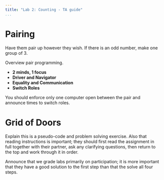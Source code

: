 ```yaml
---
title: "Lab 2: Counting - TA guide"
...
```


# Pairing

Have them pair up however they wish.  If there is an odd number, make one group of 3.

Overview pair programming.

-   **2 minds, 1 focus**
-   **Driver and Navigator**
-   **Equality and Communication**
-   **Switch Roles**

You should enforce only one computer open between the pair and announce times to switch roles.

# Grid of Doors

Explain this is a pseudo-code and problem solving exercise.
Also that reading instructions is important; they should first read the assignment in full together with their partner, ask any clarifying questions, then return to the top and work through it in order.

Announce that we grade labs primarily on participation;
it is more important that they have a good solution to the first step than that the solve all four steps.

